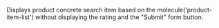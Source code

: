 Displays product concrete search item based on the molecule('product-item-list') without displaying the rating and the "Submit" form button.
